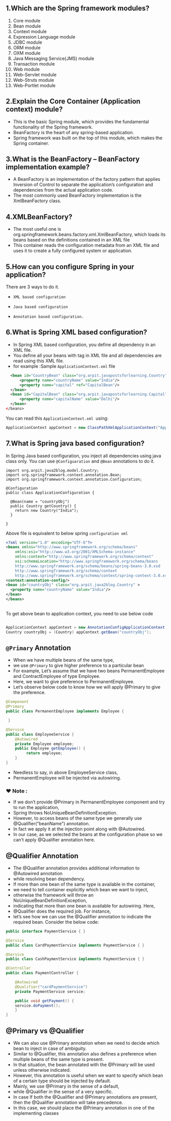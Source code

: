 
## 1.Which are the Spring framework modules?

1. Core module
2. Bean module
3. Context module
4. Expression Language module
5. JDBC module
6. ORM module
7. OXM module
8. Java Messaging Service(JMS) module
9. Transaction module
10. Web module
11. Web-Servlet module
12. Web-Struts module
13. Web-Portlet module

## 2.Explain the Core Container (Application context) module?

* This is the basic Spring module, which provides the fundamental functionality of the Spring framework.
* BeanFactory is the heart of any spring-based application. 
* Spring framework was built on the top of this module, which makes the Spring container.

## 3.What is the BeanFactory – BeanFactory implementation example?
* A BeanFactory is an implementation of the factory pattern that applies Inversion of Control to separate the application’s configuration and dependencies from the actual application code.
* The most commonly used BeanFactory implementation is the XmlBeanFactory class.

## 4.XMLBeanFactory?

* The most useful one is org.springframework.beans.factory.xml.XmlBeanFactory, which loads its beans based on the definitions contained in an XML file
* This container reads the configuration metadata from an XML file and uses it to create a fully configured system or application.

## 5.How can you configure Spring in your application?
There are 3 ways to do it.  
*     XML based configuration
*     Java based configuration
*     Annotation based configuration.
## 6.What is Spring XML based configuration?
* In Spring XML based configuration, you define all dependency in an XML file.
* You define all your beans with tag in XML file and all dependencies are read using this XML file.
* for example :Sample `ApplicationContext.xml` file
<!--?xml version="1.0" encoding="UTF-8"?-->
<?xml version="1.0" encoding="UTF-8"?>
<beans xmlns="http://www.springframework.org/schema/beans"
xmlns:xsi="http://www.w3.org/2001/XMLSchema-instance" xmlns:aop="http://www.springframework.org/schema/aop"
xsi:schemaLocation="http://www.springframework.org/schema/beans http://www.springframework.org/schema/beans/spring-beans-3.0.xsd">
 

```xml
  <bean id="CountryBean" class="org.arpit.javapostsforlearning.Country">
      <property name="countryName" value="India"/>
      <property name="capital" ref="CapitalBean"/>
  </bean>
  <bean id="CapitalBean" class="org.arpit.javapostsforlearning.Capital">
      <property name="capitalName" value="Delhi"/>
  </bean>
</beans>
```
You can read this `ApplicationContext.xml `using:


```java
ApplicationContext appContext = new ClassPathXmlApplicationContext("ApplicationContext.xml");
```
## 7.What is Spring java based configuration?

In Spring Java based configuration, you inject all dependencies using java class only. You can use `@Configuaration` and `@Bean` annotations to do it.


```
import org.arpit.java2blog.model.Country;
import org.springframework.context.annotation.Bean;
import org.springframework.context.annotation.Configuration;

@Configuration
public class ApplicationConfiguration {

  @Bean(name = "countryObj")
  public Country getCountry() {
    return new Country("India");
  }

}
```
Above file is equivalent to below spring `configuration xml`
 

```xml
<?xml version="1.0" encoding="UTF-8"?>
<beans xmlns="http://www.springframework.org/schema/beans"
    xmlns:xsi="http://www.w3.org/2001/XMLSchema-instance"
    xmlns:context="http://www.springframework.org/schema/context"
    xsi:schemaLocation="http://www.springframework.org/schema/beans
    http://www.springframework.org/schema/beans/spring-beans-3.0.xsd
    http://www.springframework.org/schema/context
    http://www.springframework.org/schema/context/spring-context-3.0.xsd">
<context:annotation-config/>
<bean id="countryObj" class="org.arpit.java2blog.Country" >
  <property name="countryName" value="India"/>
</bean>
</beans>
 
```
To get above bean to application context, you need to use below code


```java

ApplicationContext appContext = new AnnotationConfigApplicationContext(ApplicationConfiguration.class);
Country countryObj = (Country) appContext.getBean("countryObj");
```


## `@Primary` Annotation

* When we have multiple beans of the same type,
* we use `@Primary` to give higher preference to a particular bean
* For example, Let’s assume that we have two beans PermanentEmployee and ContractEmployee of type Employee. 
* Here, we want to give preference to PermanentEmployee. 
* Let’s observe below code to know how we will apply @Primary to give the preference.


```java
@Component  
@Primary
public class PermanentEmployee implements Employee {

 }

@Service
public class EmployeeService {
    @Autowired
    private Employee employee;
    public Employee getEmployee() {
         return employee;
    }
}
```

* Needless to say, in above EmployeeService class,
* PermanentEmployee will be injected via autowiring.


### **♥ Note :** 
* If we don’t provide @Primary in PermanentEmployee component and try to run the application, 
* Spring throws NoUniqueBeanDefinitionException. 
* However, to access beans of the same type we generally use @Qualifier(“beanName”) annotation.
* In fact we apply it at the injection point along with @Autowired. 
* In our case, as we selected the beans at the configuration phase so we can’t apply @Qualifier annotation here.

## @Qualifier Annotation

* The @Qualifier annotation provides additional information to @Autowired annotation 
* while resolving bean dependency. 
* If more than one bean of the same type is available in the container,
* we need to tell container explicitly which bean we want to inject, 
* otherwise the framework will throw an NoUniqueBeanDefinitionException, 
* indicating that more than one bean is available for autowiring. Here, 
* @Qualifier does the required job. For instance,
* let’s see how we can use the @Qualifier annotation to indicate the required bean.
Consider the below code:


```java
public interface PaymentService { }

@Service 
public class CardPaymentService implements PaymentService { }

@Service 
public class CashPaymentService implements PaymentService { }

@Controller
public class PaymentController {

    @Autowired
    @Qualifier("cardPaymentService")
    private PaymentService service;

    public void getPayment() {
    service.doPayment();
    }
}
```


## @Primary vs @Qualifier

* We can also use @Primary annotation when we need to decide which bean to inject in case of ambiguity. 
* Similar to @Qualifier, this annotation also defines a preference when multiple beans of the same type is present. 
* In that situation, the bean annotated with the @Primary will be used unless otherwise indicated. 
* However, this annotation is useful when we want to specify which bean of a certain type should be injected by default. 
* Mainly, we use @Primary in the sense of a default, 
* while @Qualifier in the sense of a very specific. 
* In case If both the @Qualifier and @Primary annotations are present, then the @Qualifier annotation will take precedence.
* In this case, we should place the @Primary annotation in one of the implementing classes
